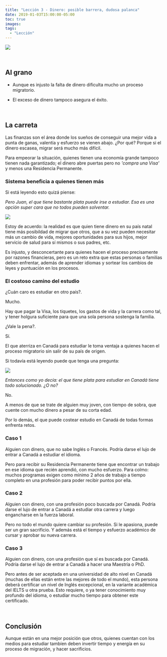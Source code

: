 ```yaml
---
title: "Lección 3 - Dinero: posible barrera, dudosa palanca"
date: 2019-01-03T15:00:00-05:00
toc: true
images:
tags: 
  - "Lección"
---
```


<img src="https://i.imgur.com/4j5BXms.jpg">

&nbsp;
## Al grano

- Aunque es injusto la falta de dinero dificulta mucho un proceso migratorio.

- El exceso de dinero tampoco asegura el éxito.

&nbsp;
## La carreta

Las finanzas son el área donde los sueños de conseguir una mejor vida a punta de ganas, valentía y esfuerzo se vienen abajo. ¿Por qué? Porque si el dinero escasea, migrar será mucho más difícil.

Para empeorar la situación, quienes tienen una economía grande tampoco tienen nada garantizado; el dinero abre puertas pero no _'compra una Visa'_ y menos una Residencia Permanente. 

### Sistema beneficia a quienes tienen más

Si está leyendo esto quizá piense:

_Pero Juan, el que tiene bastante plata puede irse a estudiar. Esa es una opción super cara que no todos pueden solventar._

<img class="medium" src="https://i.imgur.com/YALWzLq.jpg">

Estoy de acuerdo: la realidad es que quien tiene dinero en su país natal tiene más posibildad de migrar que otros, que a su vez pueden necesitar más un cambio de vida, mejores oportunidades para sus hijos, mejor servicio de salud para sí mismos o sus padres, etc.

Es injusto, y desconcertante para quienes hacen el proceso precisamente por razones financieras, pero es un reto extra que estas personas o familias deben enfrentar, además de aprender idiomas y sortear los cambios de leyes y puntuación en los procesos.

### El costoso camino del estudio

¿Cuán caro es estudiar en otro país?.

Mucho. 

Hay que pagar la Visa, los tiquetes, los gastos de vida y la carrera como tal, y tener holgura suficiente para que una sola persona sostenga la familia.

¿Vale la pena?.

Sí. 

El que aterriza en Canadá para estudiar le toma ventaja a quienes hacen el proceso migratorio sin salir de su país de origen. 

Si todavía está leyendo puede que tenga una pregunta:

<img class="medium" src="https://i.imgur.com/aKjrYe3.jpg">

_Entonces como yo decía: el que tiene plata para estudiar en Canadá tiene todo solucionado. ¿O no?_

No.

A menos de que se trate de alguien muy joven, con tiempo de sobra, que cuente con mucho dinero a pesar de su corta edad. 

Por lo demás, el que puede costear estudio en Canadá de todas formas enfrenta retos.

### Caso 1

Alguien con dinero, que no sabe Inglés o Francés. Podría darse el lujo de entrar a Canadá a estudiar el idioma. 

Pero para recibir su Residencia Permanente tiene que encontrar un trabajo en ese idioma que recién aprendió, con mucho esfuerzo. Para colmo: muchos programas exigen como mínimo 2 años de trabajo a tiempo completo en una profesión para poder recibir puntos por ella.

### Caso 2

Alguien con dinero, con una profesión poco buscada por Canadá. Podría darse el lujo de entrar a Canadá a estudiar otra carrera y luego engancharse en la fuerza laboral. 

Pero no todo el mundo quiere cambiar su profesión. Si le apasiona, puede ser un gran sacrificio. Y además está el tiempo y esfuerzo académico de cursar y aprobar su nueva carrera.

### Caso 3

Alguien con dinero, con una profesión que sí es buscada por Canadá. Podría darse el lujo de entrar a Canadá a hacer una Maestría o PhD. 

Pero antes de ser aceptada en una universidad de alto nivel en Canadá (muchas de ellas están entre las mejores de todo el mundo), esta persona deberá certificar un nivel de Inglés excepcional, en la variante académica del IELTS u otra prueba. Esto requiere, o ya tener conocimiento muy profundo del idioma, o estudiar mucho tiempo para obtener este certificado. 

&nbsp;
## Conclusión

Aunque están en una mejor posición que otros, quienes cuentan con los medios para estudiar tambíen deben invertir tiempo y energía en su proceso de migración, y hacer sacrificios. 